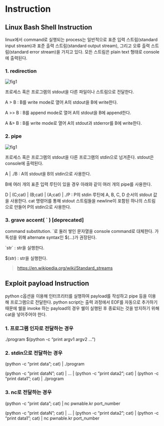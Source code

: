 Instruction
===========

## Linux Bash Shell Instruction

linux에서 command로 실행되는 process는 일반적으로 표준 입력 스트림(standard input stream)과 표준 출력 스트림(standard output stream), 그리고 오류 출력 스트림(standard error stream)을 가지고 있다. 모든 스트림은 plain text 형태로 console에 출력된다.

### 1.  redirection
![fig1](https://github.com/tjrkddnr/CTF/blob/master/pwnable/etc/fig1.jpg?raw=true)

프로세스 혹은 프로그램의 stdout을 다른 파일이나 스트림으로 전달한다. 

A > B : B를 write mode로 열어 A의 stdout을 B에 write한다.

A >> B : B를 append mode로 열어 A의 stdout을 B에 append한다.

A &> B : B를 write mode로 열어 A의 stdout과 stderror를 B에 write한다.

### 2.  pipe
![fig1](https://github.com/tjrkddnr/CTF/blob/master/pwnable/etc/fig2.jpg?raw=true)

프로세스 혹은 프로그램의 stdout을 다른 프로그램의 stdin으로 넘겨준다. stdout은 console에 출력된다.

A | ./B : A의 stdout을 B의 stdin으로 사용한다. 

B에 여러 개의 표준 입력 루틴이 있을 경우 아래와 같이 여러 개의 pipe를 사용한다. 

D | (C;cat) | (B;cat) | (A;cat) | ./P : P의 stdin 루틴에 A, B, C, D 순서의 stdout 값을 사용한다. cat 명령어를 통해 stdout 스트림들을 newline이 포함된 하나의 스트림으로 만들어 P의 stdin으로 사용한다.

### 3.	grave accent( \` ) [deprecated]
command substitution. \`로 둘러 쌓인 문자열을 console command로 대체한다. 가독성을 위해 alternate syntax인 $(…)가 권장된다.

\`str\` : str을 실행한다.

$(str) : str을 실행한다.

>https://en.wikipedia.org/wiki/Standard_streams

## Exploit payload Instruction
python c옵션을 이용해 인터프리터를 실행하여 payload를 작성하고 pipe 등을 이용해 프로그램으로 전달한다. python script는 출력 과정에서 EOF를 자동으로 추가하기 때문에 쉘을 invoke 하는 payload의 경우 쉘이 실행된 후 종료되는 것을 방지하기 위해 cat을 넣어주어야 한다.

### 1.  프로그램 인자로 전달하는 경우
./program $(python -c “print argv1 argv2 …”)

### 2.  stdin으로 전달하는 경우
(python -c “print data”; cat) | ./program

(python -c “print dataN”; cat) | … | (python -c “print data2”; cat) | (python -c “print data1”; cat) | ./program

### 3.  nc로 전달하는 경우
(python -c “print data”; cat) | nc pwnable.kr port_number

(python -c “print dataN”; cat) | … | (python -c “print data2”; cat) | (python -c “print data1”; cat) | nc pwnable.kr port_number


